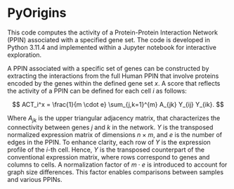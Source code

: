 # PyOrigins

This code computes the activity of a Protein-Protein Interaction Network (PPIN) associated with a specified gene set. The code is developed in Python 3.11.4 and implemented within a Jupyter notebook for interactive exploration.

A PPIN associated with a specific set of genes can be constructed by extracting the interactions from the full Human PPIN that involve proteins encoded by the genes within the defined gene set $x$. A score that reflects the activity of a PPIN can be defined for each cell $i$ as follows:

$$ ACT_i^x = \frac{1}{m \cdot e} \sum_{j,k=1}^{m} A_{jk} Y_{ij} Y_{ik}. $$

Where $A_{jk}$ is the upper triangular adjacency matrix, that characterizes the connectivity between genes $j$ and $k$ in the network.
$Y$ is the transposed normalized expression matrix of dimensions $n \times m$, and $e$ is the number of edges in the PPIN. To enhance clarity, each row of $Y$ is the expression profile of the $i$-th cell. Hence, $Y$ is the transposed counterpart of the conventional expression matrix, where rows correspond to genes and columns to cells. A normalization factor of $m \cdot e$ is introduced to account for graph size differences. This factor enables comparisons between samples and various PPINs.
